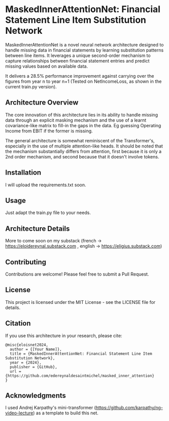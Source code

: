 # MaskedInnerAttentionNet: Financial Statement Line Item Substitution Network

MaskedInnerAttentionNet is a novel neural network architecture designed to handle missing data in financial statements by learning substitution patterns between line items. It leverages a unique second-order mechanism to capture relationships between financial statement entries and predict missing values based on available data.

It delivers a 28.5% performance improvement against carrying over the figures from year n to year n+1 (Tested on NetIncomeLoss, as shown in the current train.py version).

## Architecture Overview

The core innovation of this architecture lies in its ability to handle missing data through an explicit masking mechanism and the use of a learnt covariance-like matrix to fill-in the gaps in the data. Eg guessing Operating Income from EBIT if the former is missing.

The general architecture is somewhat reminiscent of the Transformer's, especially in the use of multiple attention-like heads. It should be noted that the mechanism substantially differs from attention, first because it is only a 2nd order mechanism, and second because that it doesn't involve tokens.

## Installation

I will upload the requirements.txt soon.

## Usage

Just adapt the train.py file to your needs.

## Architecture Details

More to come soon on my substack (french -> https://eloidereynal.substack.com , english -> https://eligius.substack.com)

## Contributing

Contributions are welcome! Please feel free to submit a Pull Request.

## License

This project is licensed under the MIT License - see the LICENSE file for details.

## Citation

If you use this architecture in your research, please cite:

```
@misc{eloisnet2024,
  author = {[Your Name]},
  title = {MaskedInnerAttentionNet: Financial Statement Line Item Substitution Network},
  year = {2024},
  publisher = {GitHub},
  url = {https://github.com/edereynaldesaintmichel/masked_inner_attention}
}
```

## Acknowledgments
I used Andrej Karpathy's mini-transformer (https://github.com/karpathy/ng-video-lecture) as a template to build this net.
